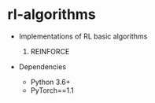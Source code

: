 # rl-algorithms

- Implementations of RL basic algorithms
  1. REINFORCE

- Dependencies
  - Python 3.6+
  - PyTorch==1.1

